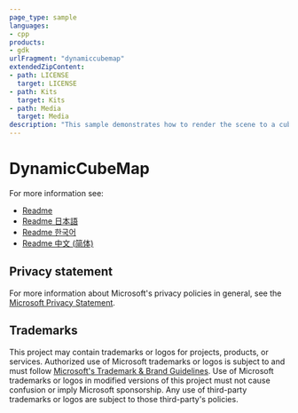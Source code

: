 ```yaml
---
page_type: sample
languages:
- cpp
products:
- gdk
urlFragment: "dynamiccubemap"
extendedZipContent:
- path: LICENSE
  target: LICENSE
- path: Kits
  target: Kits
- path: Media
  target: Media
description: "This sample demonstrates how to render the scene to a cubemap at runtime and then sample from the cubemap."
---
```


# DynamicCubeMap

For more information see: 
- [Readme](https://github.com/microsoft/Xbox-GDK-Samples/blob/main/Samples/Graphics/DynamicCubeMap/readme_en-us.md)
- [Readme 日本語](https://github.com/microsoft/Xbox-GDK-Samples/blob/main/Samples/Graphics/DynamicCubeMap/readme_ja-jp.md)
- [Readme 한국어](https://github.com/microsoft/Xbox-GDK-Samples/blob/main/Samples/Graphics/DynamicCubeMap/readme_ko-kr.md)
- [Readme 中文 (简体)](https://github.com/microsoft/Xbox-GDK-Samples/blob/main/Samples/Graphics/DynamicCubeMap/readme_zh-cn.md)

## Privacy statement

For more information about Microsoft's privacy policies in general, see the [Microsoft Privacy Statement](https://privacy.microsoft.com/privacystatement/).

## Trademarks

This project may contain trademarks or logos for projects, products, or services. Authorized use of Microsoft trademarks or logos is subject to and must follow [Microsoft's Trademark & Brand Guidelines](https://www.microsoft.com/en-us/legal/intellectualproperty/trademarks/usage/general). Use of Microsoft trademarks or logos in modified versions of this project must not cause confusion or imply Microsoft sponsorship. Any use of third-party trademarks or logos are subject to those third-party's policies.
